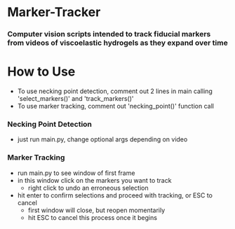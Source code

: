 # Marker-Tracker
### Computer vision scripts intended to track fiducial markers from videos of viscoelastic hydrogels as they expand over time

# How to Use
- To use necking point detection, comment out 2 lines in main calling 'select_markers()' and 'track_markers()'
- To use marker tracking, comment out 'necking_point()' function call

### Necking Point Detection
- just run main.py, change optional args depending on video

### Marker Tracking
- run main.py to see window of first frame
- in this window click on the markers you want to track
    - right click to undo an erroneous selection
- hit enter to confirm selections and proceed with tracking, or ESC to cancel
    - first window will close, but reopen momentarily
    - hit ESC to cancel this process once it begins